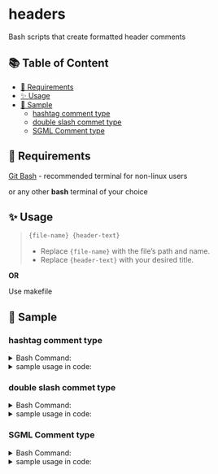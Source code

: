 # headers

Bash scripts that create formatted header comments

## 📚 Table of Content

<!-- vscode-markdown-toc -->
* [🎯 Requirements](#-requirements)
* [✨ Usage](#-usage)
* [📝 Sample](#-sample)
	* [hashtag comment type](#hashtag-comment-type)
	* [double slash commet type](#double-slash-commet-type)
	* [SGML Comment type](#sgml-comment-type)

<!-- vscode-markdown-toc-config
	numbering=true
	autoSave=true
	/vscode-markdown-toc-config -->
<!-- /vscode-markdown-toc -->

##  <a name='Requirements'></a>🎯 Requirements

[Git Bash](https://git-scm.com/downloads) - recommended terminal for non-linux users <br>

or any other **bash** terminal of your choice

##  <a name='Usage'></a>✨ Usage

> ```bash
> {file-name} {header-text}
> ```
> - Replace `{file-name}` with the file’s path and name.
> - Replace `{header-text}` with your desired title.

**OR**

Use makefile

##  <a name='Sample'></a>📝 Sample

###  <a name='hashtagcommenttype'></a>hashtag comment type

<details>
<summary>Bash Command:</summary>

```bash
$ ./src/hashtag.sh My Header
# ################################################################ #
#                            My Header                             #
# ################################################################ #
```

</details>

<details>
<summary>sample usage in code:</summary>

```python
# ################################################################ #
#                             Addition                             #
# ################################################################ #

def addition(a, b):
    return a + b

# ################################################################ #
#                           Subtraction                            #
# ################################################################ #

def subtraction(a, b):
    return a - b

# ################################################################ #
#                          Function Call                           #
# ################################################################ #

print(subtraction(addition(2, 3), 2))
```

</details>

###  <a name='doubleslashcommettype'></a>double slash commet type


<details>
<summary>Bash Command:</summary>

```bash
$ ./src/double_slash.sh My Header
    /*//////////////////////////////////////////////////////////////
                               My Header
    //////////////////////////////////////////////////////////////*/
```

</details>

<details>
<summary>sample usage in code:</summary>

```java
public class App {

    /*//////////////////////////////////////////////////////////////
                                  MAIN
    //////////////////////////////////////////////////////////////*/

    public static void main(String[] args) throws Exception {
        int compute = new App().sub(new App().add(2, 3), 2);
        System.out.println(compute);
    }

    /*//////////////////////////////////////////////////////////////
                                Addition
    //////////////////////////////////////////////////////////////*/    

    int add(int a, int b) {
        return a + b;
    }

    /*//////////////////////////////////////////////////////////////
                              Subtraction
    //////////////////////////////////////////////////////////////*/    

    int sub(int a, int b) {
        return a - b;
    }
}
```

</details>

###  <a name='SGMLCommenttype'></a>SGML Comment type

<details>
<summary>Bash Command:</summary>

```bash
$ ./src/SGML.sh My Header
<!------------------------------------------------------------------------------>
<!--                                 My Header                                -->
<!------------------------------------------------------------------------------>
```

</details>

<details>
<summary>sample usage in code:</summary>

```html
<body>

    <!------------------------------------------------------------------------------>
    <!--                                   Header                                 -->
    <!------------------------------------------------------------------------------>    

    <h1>Lorem Ipsum</h1>

    <!------------------------------------------------------------------------------>
    <!--                                 Paragraph                                -->
    <!------------------------------------------------------------------------------>    

    <p style="align-self: center;">
        Lorem ipsum dolor sit amet, consectetur adipiscing elit, sed do eiusmod tempor 
        incididunt ut labore et dolore magna aliqua. Ut enim ad minim veniam, quis nostrud 
        exercitation ullamco laboris nisi ut aliquip ex ea commodo consequat. Duis aute irure 
        dolor in reprehenderit in voluptate velit esse cillum dolore eu fugiat nulla pariatur. 
        Excepteur sint occaecat cupidatat non proident, sunt in culpa qui officia deserunt 
        mollit anim id est laborum.
    </p>
    
</body>
```

</details>